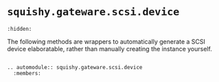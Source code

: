 # `squishy.gateware.scsi.device`

```{toctree}
:hidden:
```
The following methods are wrappers to automatically generate a SCSI device elaboratable,
rather than manually creating the instance yourself.

```{eval-rst}

.. automodule:: squishy.gateware.scsi.device
  :members:

```
